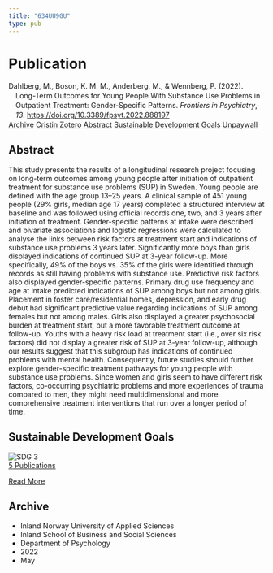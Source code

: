 ```yaml
---
title: "634UU9GU"
type: pub
---
```

<h1>Publication</h1>
<article id="csl-bib-container-634UU9GU" class="csl-bib-container">
  <div class="csl-bib-body" style="line-height: 1.35; padding-left: 1em; text-indent:-1em;">
  <div class="csl-entry">Dahlberg, M., Boson, K. M. M., Anderberg, M., &amp; Wennberg, P. (2022). Long-Term Outcomes for Young People With Substance Use Problems in Outpatient Treatment: Gender-Specific Patterns. <i>Frontiers in Psychiatry</i>, <i>13</i>. <a href="https://doi.org/10.3389/fpsyt.2022.888197">https://doi.org/10.3389/fpsyt.2022.888197</a></div>
</div>
  <div class="csl-bib-buttons">
    <a href="#taxonomy-article-634UU9GU" class="csl-bib-button">Archive</a>
    <a href="https://app.cristin.no/results/show.jsf?id=2025031" alt="Cristin URL" class="csl-bib-button">Cristin</a>
    <a href="http://zotero.org/groups/5402882/items/634UU9GU" alt="Zotero URL" class="csl-bib-button">Zotero</a>
    <a href="#abstract-article-634UU9GU" class="csl-bib-button">Abstract</a>
    <a href="#sdg-article-634UU9GU" class="csl-bib-button">Sustainable Development Goals</a>
    <a href="https://www.frontiersin.org/articles/10.3389/fpsyt.2022.888197/pdf" class="csl-bib-button">Unpaywall</a>
  </div>
  <div id="csl-bib-meta-container-634UU9GU"></div>
</article>
<div id="csl-bib-meta-634UU9GU" class="csl-bib-meta">
  <article id="abstract-article-634UU9GU" class="abstract-article">
    <h1>Abstract</h1>
    This study presents the results of a longitudinal research project focusing on long-term outcomes among young people after initiation of outpatient treatment for substance use problems (SUP) in Sweden. Young people are defined with the age group 13–25 years. A clinical sample of 451 young people (29% girls, median age 17 years) completed a structured interview at baseline and was followed using official records one, two, and 3 years after initiation of treatment. Gender-specific patterns at intake were described and bivariate associations and logistic regressions were calculated to analyse the links between risk factors at treatment start and indications of substance use problems 3 years later. Significantly more boys than girls displayed indications of continued SUP at 3-year follow-up. More specifically, 49% of the boys vs. 35% of the girls were identified through records as still having problems with substance use. Predictive risk factors also displayed gender-specific patterns. Primary drug use frequency and age at intake predicted indications of SUP among boys but not among girls. Placement in foster care/residential homes, depression, and early drug debut had significant predictive value regarding indications of SUP among females but not among males. Girls also displayed a greater psychosocial burden at treatment start, but a more favorable treatment outcome at follow-up. Youths with a heavy risk load at treatment start (i.e., over six risk factors) did not display a greater risk of SUP at 3-year follow-up, although our results suggest that this subgroup has indications of continued problems with mental health. Consequently, future studies should further explore gender-specific treatment pathways for young people with substance use problems. Since women and girls seem to have different risk factors, co-occurring psychiatric problems and more experiences of trauma compared to men, they might need multidimensional and more comprehensive treatment interventions that run over a longer period of time.
  </article>
  <article id="sdg-article-634UU9GU" class="sdg-article">
    <h1>Sustainable Development Goals</h1>
    <div class="sdg-container"><div id="sdg3" class="sdg"> <img src="{{< params subfolder >}}images/sdg/sdg03_en.png" class="image" alt="SDG 3"> <div class="sdg-overlay"> <a href="{{< params subfolder >}}en/archive/?sdg=3#archive" class="sdg-publication-count"><span>5</span> Publications</a> <p><a href="https://sdgs.un.org/goals/goal3" class="sdg-read-more">Read More</a></p> </div> </div></div>
  </article>
  <article id="taxonomy-article-634UU9GU" class="taxonomy-article">
    <h1>Archive</h1>
    <ul>
      <li>Inland Norway University of Applied Sciences</li>
      <li>Inland School of Business and Social Sciences</li>
      <li>Department of Psychology</li>
      <li>2022</li>
      <li>May</li>
    </ul>
  </article>
</div>

